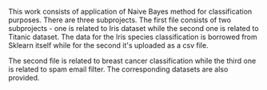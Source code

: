 This work consists of application of Naive Bayes method for classification purposes.
There are three subprojects. 
The first file consists of two subprojects - one is related to Iris dataset while the second one is related to Titanic dataset.
The data for the Iris species classification is borrowed from Sklearn itself while for the second it's uploaded as a csv file.

The second file is related to breast cancer classification while the third one is related to spam email filter.
The corresponding datasets are also provided.
